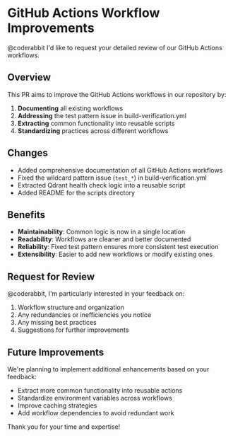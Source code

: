 # GitHub Actions Workflow Improvements

@coderabbit I'd like to request your detailed review of our GitHub Actions workflows.

## Overview

This PR aims to improve the GitHub Actions workflows in our repository by:

1. **Documenting** all existing workflows
2. **Addressing** the test pattern issue in build-verification.yml
3. **Extracting** common functionality into reusable scripts
4. **Standardizing** practices across different workflows

## Changes

- Added comprehensive documentation of all GitHub Actions workflows
- Fixed the wildcard pattern issue (`test_*`) in build-verification.yml
- Extracted Qdrant health check logic into a reusable script
- Added README for the scripts directory

## Benefits

- **Maintainability**: Common logic is now in a single location
- **Readability**: Workflows are cleaner and better documented
- **Reliability**: Fixed test pattern ensures more consistent test execution
- **Extensibility**: Easier to add new workflows or modify existing ones

## Request for Review

@coderabbit, I'm particularly interested in your feedback on:

1. Workflow structure and organization
2. Any redundancies or inefficiencies you notice
3. Any missing best practices
4. Suggestions for further improvements

## Future Improvements

We're planning to implement additional enhancements based on your feedback:

- Extract more common functionality into reusable actions
- Standardize environment variables across workflows
- Improve caching strategies
- Add workflow dependencies to avoid redundant work

Thank you for your time and expertise! 